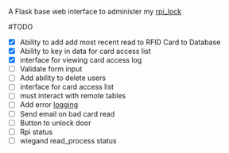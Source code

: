 A Flask base web interface to administer my [rpi_lock](https://github.com/chdsbd/rpi_lock)

#TODO
- [x] Ability to add add most recent read to RFID Card to Database
- [x] Ability to key in data for card access list
- [x] interface for viewing card access log
- [ ] Validate form input
- [ ] Add ability to delete users
- [ ] interface for card access list
- [ ] must interact with remote tables
- [ ] Add error [logging](http://flask.pocoo.org/docs/0.10/errorhandling/#application-errors)
- [ ] Send email on bad card read
- [ ] Button to unlock door
- [ ] Rpi status
- [ ] wiegand read_process status

